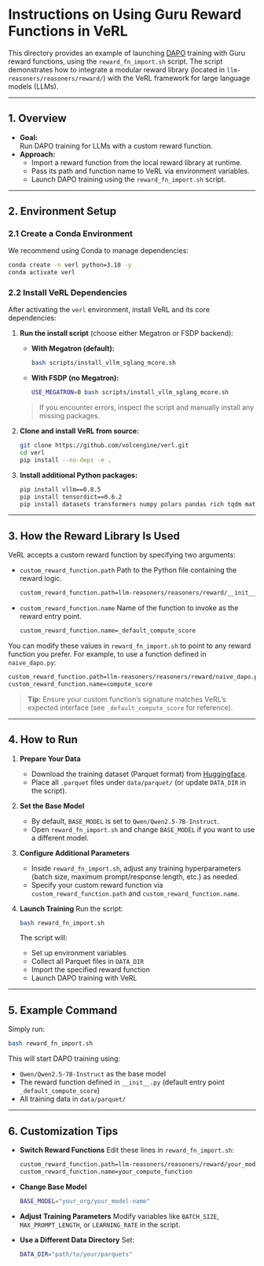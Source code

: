 # Instructions on Using Guru Reward Functions in VeRL

This directory provides an example of launching [DAPO](https://arxiv.org/abs/2503.14476) training with Guru reward functions, using the `reward_fn_import.sh` script. The script demonstrates how to integrate a modular reward library (located in `llm-reasoners/reasoners/reward/`) with the VeRL framework for large language models (LLMs).

---

## 1. Overview

- **Goal:**  
  Run DAPO training for LLMs with a custom reward function.  
- **Approach:**  
  - Import a reward function from the local reward library at runtime.  
  - Pass its path and function name to VeRL via environment variables.  
  - Launch DAPO training using the `reward_fn_import.sh` script.

---

## 2. Environment Setup

### 2.1 Create a Conda Environment

We recommend using Conda to manage dependencies:

```bash
conda create -n verl python=3.10 -y
conda activate verl
````

### 2.2 Install VeRL Dependencies

After activating the `verl` environment, install VeRL and its core dependencies:

1. **Run the install script** (choose either Megatron or FSDP backend):

   * **With Megatron (default):**

     ```bash
     bash scripts/install_vllm_sglang_mcore.sh
     ```

   * **With FSDP (no Megatron):**

     ```bash
     USE_MEGATRON=0 bash scripts/install_vllm_sglang_mcore.sh
     ```

   > If you encounter errors, inspect the script and manually install any missing packages.

2. **Clone and install VeRL from source:**

   ```bash
   git clone https://github.com/volcengine/verl.git
   cd verl
   pip install --no-deps -e .
   ```

3. **Install additional Python packages:**

   ```bash
   pip install vllm==0.8.5
   pip install tensordict==0.6.2
   pip install datasets transformers numpy polars pandas rich tqdm matplotlib sympy pylatexenc requests
   ```

---

## 3. How the Reward Library Is Used

VeRL accepts a custom reward function by specifying two arguments:

* `custom_reward_function.path`
  Path to the Python file containing the reward logic.

  ```bash
  custom_reward_function.path=llm-reasoners/reasoners/reward/__init__.py
  ```

* `custom_reward_function.name`
  Name of the function to invoke as the reward entry point.

  ```bash
  custom_reward_function.name=_default_compute_score
  ```

You can modify these values in `reward_fn_import.sh` to point to any reward function you prefer. For example, to use a function defined in `naive_dapo.py`:

```bash
custom_reward_function.path=llm-reasoners/reasoners/reward/naive_dapo.py
custom_reward_function.name=compute_score
```

> **Tip:** Ensure your custom function’s signature matches VeRL’s expected interface (see `_default_compute_score` for reference).

---

## 4. How to Run

1. **Prepare Your Data**

   * Download the training dataset (Parquet format) from [Huggingface](https://huggingface.co/datasets/LLM360/guru_RL_verl).
   * Place all `.parquet` files under `data/parquet/` (or update `DATA_DIR` in the script).

2. **Set the Base Model**

   * By default, `BASE_MODEL` is set to `Qwen/Qwen2.5-7B-Instruct`.
   * Open `reward_fn_import.sh` and change `BASE_MODEL` if you want to use a different model.

3. **Configure Additional Parameters**

   * Inside `reward_fn_import.sh`, adjust any training hyperparameters (batch size, maximum prompt/response length, etc.) as needed.
   * Specify your custom reward function via `custom_reward_function.path` and `custom_reward_function.name`.

4. **Launch Training**
   Run the script:

   ```bash
   bash reward_fn_import.sh
   ```

   The script will:

   * Set up environment variables
   * Collect all Parquet files in `DATA_DIR`
   * Import the specified reward function
   * Launch DAPO training with VeRL

---

## 5. Example Command

Simply run:

```bash
bash reward_fn_import.sh
```

This will start DAPO training using:

* `Qwen/Qwen2.5-7B-Instruct` as the base model
* The reward function defined in `__init__.py` (default entry point `_default_compute_score`)
* All training data in `data/parquet/`

---

## 6. Customization Tips

* **Switch Reward Functions**
  Edit these lines in `reward_fn_import.sh`:

  ```bash
  custom_reward_function.path=llm-reasoners/reasoners/reward/your_module.py
  custom_reward_function.name=your_compute_function
  ```

* **Change Base Model**

  ```bash
  BASE_MODEL="your_org/your_model-name"
  ```

* **Adjust Training Parameters**
  Modify variables like `BATCH_SIZE`, `MAX_PROMPT_LENGTH`, or `LEARNING_RATE` in the script.

* **Use a Different Data Directory**
  Set:

  ```bash
  DATA_DIR="path/to/your/parquets"
  ```

